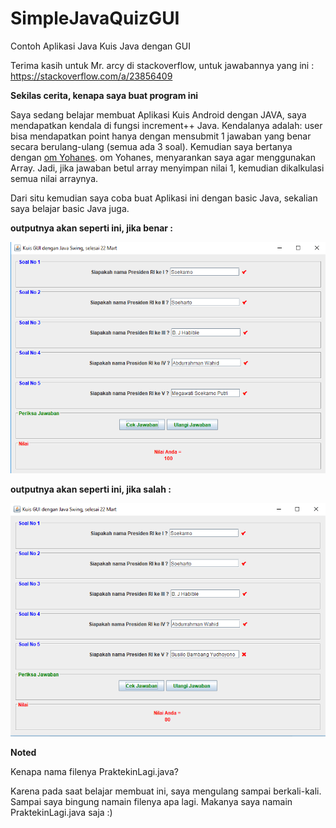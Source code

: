 # SimpleJavaQuizGUI
Contoh Aplikasi Java Kuis Java dengan GUI

Terima kasih untuk Mr. arcy di stackoverflow, untuk jawabannya yang ini : https://stackoverflow.com/a/23856409

**Sekilas cerita, kenapa saya buat program ini**

Saya sedang belajar membuat Aplikasi Kuis Android dengan JAVA, saya mendapatkan kendala di fungsi increment++ Java. Kendalanya adalah: user bisa mendapatkan point hanya dengan mensubmit 1 jawaban yang benar secara berulang-ulang (semua ada 3 soal). Kemudian saya bertanya dengan [om Yohanes](https://www.facebook.com/yohanes). om Yohanes, menyarankan saya agar menggunakan Array. Jadi, jika jawaban betul array menyimpan nilai 1, kemudian dikalkulasi semua nilai arraynya.

Dari situ kemudian saya coba buat Aplikasi ini dengan basic Java, sekalian saya belajar basic Java juga.

**outputnya akan seperti ini, jika benar :**

![](betul.png)

**outputnya akan seperti ini, jika salah :**

![](salah.png)

**Noted**

Kenapa nama filenya PraktekinLagi.java?

Karena pada saat belajar membuat ini, saya mengulang sampai berkali-kali. Sampai saya bingung namain filenya apa lagi. Makanya saya namain PraktekinLagi.java saja :)
